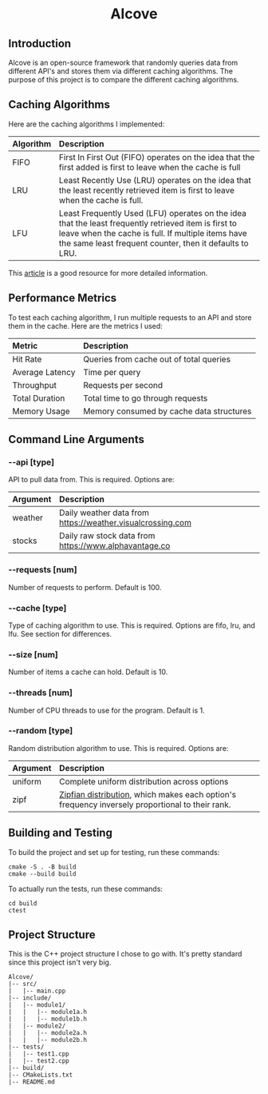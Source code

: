 <h1 style="text-align: center;">Alcove</h1>

## Introduction
Alcove is an open-source framework that randomly queries data from different API's and stores them via different caching algorithms. The purpose of this project is to compare the different caching algorithms.

## Caching Algorithms
Here are the caching algorithms I implemented:

| Algorithm | Description                                                                                                                                                                                                          |
|:----------|:---------------------------------------------------------------------------------------------------------------------------------------------------------------------------------------------------------------------|
| FIFO      | First In First Out (FIFO) operates on the idea that the first added is first to leave when the cache is full                                                                                                         |
| LRU       | Least Recently Use (LRU) operates on the idea that the least recently retrieved item is first to leave when the cache is full.                                                                                       |
| LFU       | Least Frequently Used (LFU) operates on the idea that the least frequently retrieved item is first to leave when the cache is full. If multiple items have the same least frequent counter, then it defaults to LRU. |

This [article](https://algocademy.com/blog/cache-algorithms-fifo-vs-lru-vs-lfu-a-comprehensive-guide/) is a good resource for more detailed information.

## Performance Metrics
To test each caching algorithm, I run multiple requests to an API and store them in the cache. Here are the metrics I used:

| Metric          | Description                              |
|:----------------|:-----------------------------------------|
| Hit Rate        | Queries from cache out of total queries  |
| Average Latency | Time per query                           |
| Throughput      | Requests per second                      |
| Total Duration  | Total time to go through requests        |
| Memory Usage    | Memory consumed by cache data structures |

## Command Line Arguments
### --api [type]
API to pull data from. This is required. Options are:

| Argument | Description                                                |
|:---------|:-----------------------------------------------------------|
| weather  | Daily weather data from https://weather.visualcrossing.com |
| stocks   | Daily raw stock data from https://www.alphavantage.co      |

### --requests [num]
Number of requests to perform. Default is 100.

### --cache [type]
Type of caching algorithm to use. This is required. Options are fifo, lru, and lfu. See section for differences. 

### --size [num]
Number of items a cache can hold. Default is 10.

### --threads [num]
Number of CPU threads to use for the program. Default is 1.

### --random [type]
Random distribution algorithm to use. This is required. Options are:

| Argument | Description                                                                                                                                   |
|:---------|:----------------------------------------------------------------------------------------------------------------------------------------------|
| uniform  | Complete uniform distribution across options                                                                                                  |
| zipf     | [Zipfian distribution](https://en.wikipedia.org/wiki/Zipf%27s_law), which makes each option's frequency inversely proportional to their rank. |

## Building and Testing
To build the project and set up for testing, run these commands:
``` 
cmake -S . -B build
cmake --build build
```

To actually run the tests, run these commands:
```
cd build
ctest
```

## Project Structure
This is the C++ project structure I chose to go with. It's pretty standard since this project isn't very big.
```
Alcove/
|-- src/
|   |-- main.cpp
|-- include/
|   |-- module1/
|   |   |-- module1a.h
|   |   |-- module1b.h
|   |-- module2/
|   |   |-- module2a.h
|   |   |-- module2b.h
|-- tests/
|   |-- test1.cpp
|   |-- test2.cpp
|-- build/
|-- CMakeLists.txt
|-- README.md
```
